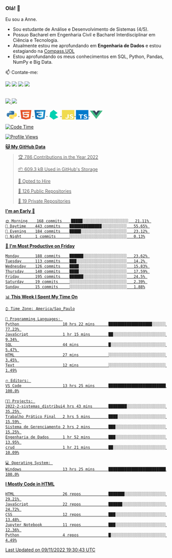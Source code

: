 ### Olá! 👋
Eu sou a Anne. 
- Sou estudante de Análise e Desenvolvimento de Sistemas (4/5).
- Possuo Bacharel em Engenharia Civil e Bacharel Interdisciplinar em Ciência e Tecnologia.
- Atualmente estou me aprofundando em **Engenharia de Dados** e estou estagiando na [Compass.UOL](https://compass.uol/pt/home/) 
- Estou aprofundando os meus conhecimentos em SQL, Python, Pandas, NumPy e Big Data.

📫 Contate-me: 

<div>
<a href="https://www.instagram.com/annekarolinefc/" target="_blank"><img src="https://img.shields.io/badge/-Instagram-%23E4405F?style=for-the-badge&logo=instagram&logoColor=white" target="_blank"></a> 
<a href = "mailto:annekarolinefc@gmail.com"><img src="https://img.shields.io/badge/-Gmail-%23333?style=for-the-badge&logo=gmail&logoColor=white" target="_blank"></a>
<a href="https://www.linkedin.com/in/devannekarolinefc/" target="_blank"><img src="https://img.shields.io/badge/-LinkedIn-%230077B5?style=for-the-badge&logo=linkedin&logoColor=white" target="_blank"></a> 
<a href="https://api.whatsapp.com/send?phone=5533991375118&text=Ol%C3%A1%20Anne!%20" target="_blank"><img src="https://img.shields.io/badge/WhatsApp-25D366?style=for-the-badge&logo=whatsapp&logoColor=white" target="_blank"></a>
</div>

</br>

</br>
<div>
  <a href="https://github.com/annekarolinefc">
  <img height="180em" src="https://github-readme-stats.vercel.app/api?username=annekarolinefc&show_icons=true&theme=dracula&include_all_commits=true&count_private=true"/>
  <img height="180em" src="https://github-readme-stats.vercel.app/api/top-langs/?username=annekarolinefc&layout=compact&langs_count=7&theme=dracula"/>
</div>
  
  <div style="display: inline_block"><br>  
  <img align="center" alt="Anne-Python" height="30" width="40" src="https://raw.githubusercontent.com/devicons/devicon/master/icons/python/python-original.svg">
  <img align="center" alt="Anne-HTML" height="30" width="40" src="https://raw.githubusercontent.com/devicons/devicon/master/icons/html5/html5-original.svg">
  <img align="center" alt="Anne-CSS" height="30" width="40"
 src="https://raw.githubusercontent.com/devicons/devicon/master/icons/css3/css3-original.svg">
  <img align="center" alt="Anne-Bulma" height="30" width="40"
 src="https://github.com/devicons/devicon/blob/master/icons/bulma/bulma-plain.svg">
  <img align="center" alt="Anne-Js" height="30" width="40" src="https://raw.githubusercontent.com/devicons/devicon/master/icons/javascript/javascript-plain.svg">
    <img align="center" alt="Anne-Ts" height="30" width="40" src="https://github.com/devicons/devicon/blob/master/icons/typescript/typescript-original.svg">
      <img align="center" alt="Anne-Vue" height="30" width="40" src="https://github.com/devicons/devicon/blob/master/icons/vuejs/vuejs-original.svg">
</div>
<!--
  <img align="center" alt="Anne-An" height="30" width="40" src="https://github.com/devicons/devicon/blob/master/icons/angularjs/angularjs-original.svg">

-->
</br>
</br>
</br>
<!--START_SECTION:waka-->
![Code Time](http://img.shields.io/badge/Code%20Time-37%20hrs%2033%20mins-blue)

![Profile Views](http://img.shields.io/badge/Profile%20Views-2-blue)

**🐱 My GitHub Data** 

> 🏆 786 Contributions in the Year 2022
 > 
> 📦 609.3 kB Used in GitHub's Storage 
 > 
> 💼 Opted to Hire
 > 
> 📜 126 Public Repositories 
 > 
> 🔑 19 Private Repositories  
 > 
**I'm an Early 🐤** 

```text
🌞 Morning    168 commits    █████░░░░░░░░░░░░░░░░░░░░   21.11% 
🌇 Daytime    443 commits    ██████████████░░░░░░░░░░░   55.65% 
🌃 Evening    184 commits    █████░░░░░░░░░░░░░░░░░░░░   23.12% 
🌙 Night      1 commits      ░░░░░░░░░░░░░░░░░░░░░░░░░   0.13%

```
📅 **I'm Most Productive on Friday** 

```text
Monday       188 commits    ██████░░░░░░░░░░░░░░░░░░░   23.62% 
Tuesday      113 commits    ███░░░░░░░░░░░░░░░░░░░░░░   14.2% 
Wednesday    126 commits    ████░░░░░░░░░░░░░░░░░░░░░   15.83% 
Thursday     140 commits    ████░░░░░░░░░░░░░░░░░░░░░   17.59% 
Friday       195 commits    ██████░░░░░░░░░░░░░░░░░░░   24.5% 
Saturday     19 commits     ░░░░░░░░░░░░░░░░░░░░░░░░░   2.39% 
Sunday       15 commits     ░░░░░░░░░░░░░░░░░░░░░░░░░   1.88%

```


📊 **This Week I Spent My Time On** 

```text
⌚︎ Time Zone: America/Sao_Paulo

💬 Programming Languages: 
Python                   10 hrs 22 mins      ███████████████████░░░░░░   77.23% 
JavaScript               1 hr 15 mins        ██░░░░░░░░░░░░░░░░░░░░░░░   9.34% 
SQL                      44 mins             █░░░░░░░░░░░░░░░░░░░░░░░░   5.47% 
HTML                     27 mins             ░░░░░░░░░░░░░░░░░░░░░░░░░   3.45% 
Text                     12 mins             ░░░░░░░░░░░░░░░░░░░░░░░░░   1.49%

🔥 Editors: 
VS Code                  13 hrs 25 mins      █████████████████████████   100.0%

🐱‍💻 Projects: 
2022-2-sistemas_distribui4 hrs 43 mins       ████████░░░░░░░░░░░░░░░░░   35.25% 
Trabalho Prático Final   2 hrs 5 mins        ████░░░░░░░░░░░░░░░░░░░░░   15.59% 
Sistema de Gerenciamento 2 hrs 2 mins        ███░░░░░░░░░░░░░░░░░░░░░░   15.25% 
Engenharia de Dados      1 hr 52 mins        ███░░░░░░░░░░░░░░░░░░░░░░   13.95% 
crud                     1 hr 21 mins        ██░░░░░░░░░░░░░░░░░░░░░░░   10.09%

💻 Operating System: 
Windows                  13 hrs 25 mins      █████████████████████████   100.0%

```

**I Mostly Code in HTML** 

```text
HTML                     26 repos            ███████░░░░░░░░░░░░░░░░░░   29.21% 
JavaScript               22 repos            ██████░░░░░░░░░░░░░░░░░░░   24.72% 
CSS                      12 repos            ███░░░░░░░░░░░░░░░░░░░░░░   13.48% 
Jupyter Notebook         11 repos            ███░░░░░░░░░░░░░░░░░░░░░░   12.36% 
Python                   4 repos             █░░░░░░░░░░░░░░░░░░░░░░░░   4.49%

```



 Last Updated on 09/11/2022 19:30:43 UTC
<!--END_SECTION:waka-->
  
